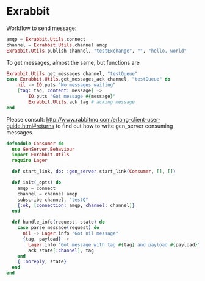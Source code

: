 # Exrabbit

Workflow to send message:


```elixir
amqp = Exrabbit.Utils.connect
channel = Exrabbit.Utils.channel amqp
Exrabbit.Utils.publish channel, "testExchange", "", "hello, world"
```


To get messages, almost the same, but functions are


```elixir
Exrabbit.Utils.get_messages channel, "testQueue"
case Exrabbit.Utils.get_messages_ack channel, "testQueue" do
	nil -> IO.puts "No messages waiting"
	[tag: tag, content: message] -> 
		IO.puts "Got message #{message}"
		Exrabbit.Utils.ack tag # acking message
end
```


Please consult: http://www.rabbitmq.com/erlang-client-user-guide.html#returns to find out how to write gen_server consuming messages.


```elixir
defmodule Consumer do
  use GenServer.Behaviour
  import Exrabbit.Utils
  require Lager

  def start_link, do: :gen_server.start_link(Consumer, [], [])

  def init(_opts) do
    amqp = connect
    channel = channel amqp
    subscribe channel, "testQ"
    {:ok, [connection: amqp, channel: channel]}
  end

  def handle_info(request, state) do
    case parse_message(request) do
      nil -> Lager.info "Got nil message"
      {tag, payload} ->
        Lager.info "Got message with tag #{tag} and payload #{payload}"
        ack state[:channel], tag
    end
    { :noreply, state}
  end
end
```